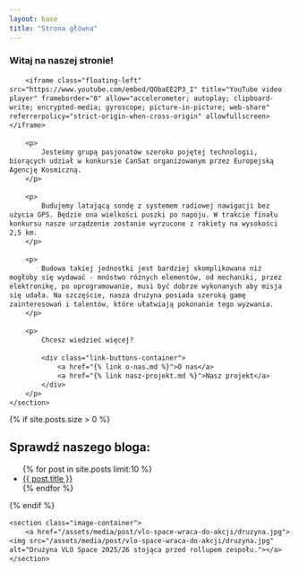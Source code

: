 ```yaml
---
layout: base
title: "Strona główna"
---
```


<article>
    <section>
        <h1>Witaj na naszej stronie!</h1>

        <iframe class="floating-left" src="https://www.youtube.com/embed/QObaEE2P3_I" title="YouTube video player" frameborder="0" allow="accelerometer; autoplay; clipboard-write; encrypted-media; gyroscope; picture-in-picture; web-share" referrerpolicy="strict-origin-when-cross-origin" allowfullscreen></iframe>

        <p>
            Jesteśmy grupą pasjonatów szeroko pojętej technologii, biorących udział w konkursie CanSat organizowanym przez Europejską Agencję Kosmiczną. 
        </p>
        
        <p>
            Budujemy latającą sondę z systemem radiowej nawigacji bez użycia GPS. Będzie ona wielkości puszki po napoju. W trakcie finału konkursu nasze urządzenie zostanie wyrzucone z rakiety na wysokości 2,5 km.
        </p>
        
        <p>
            Budowa takiej jednostki jest bardziej skomplikowana niż mogłoby się wydawać - mnóstwo różnych elementów, od mechaniki, przez elektronikę, po oprogramowanie, musi być dobrze wykonanych aby misja się udała. Na szczęście, nasza drużyna posiada szeroką gamę zainteresowań i talentów, które ułatwiają pokonanie tego wyzwania.
        </p>
        
        <p>
            Chcesz wiedzieć więcej?
            
            <div class="link-buttons-container">
                <a href="{% link o-nas.md %}">O nas</a>
                <a href="{% link nasz-projekt.md %}">Nasz projekt</a>
            </div>
        </p>
    </section>
</article>

<aside>
    {% if site.posts.size > 0 %}
    <section>
        <h2>Sprawdź naszego bloga:</h2>
        <ul>
        {% for post in site.posts limit:10 %}
            <li><a href="{{ post.url }}">{{ post.title }}</a></li>
        {% endfor %}
        </ul>
    </section>
    {% endif %}
    
    <section class="image-container">
        <a href="/assets/media/post/vlo-space-wraca-do-akcji/druzyna.jpg"><img src="/assets/media/post/vlo-space-wraca-do-akcji/druzyna.jpg" alt="Drużyna VLO Space 2025/26 stojąca przed rollupem zespołu."></a>
    </section>
</aside>
